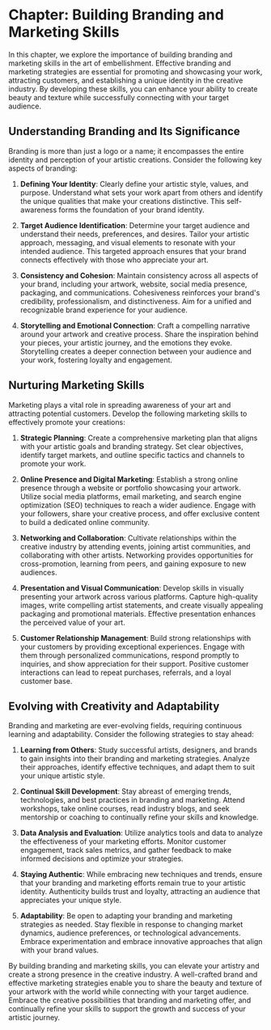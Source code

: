 Chapter: Building Branding and Marketing Skills
===============================================

In this chapter, we explore the importance of building branding and marketing skills in the art of embellishment. Effective branding and marketing strategies are essential for promoting and showcasing your work, attracting customers, and establishing a unique identity in the creative industry. By developing these skills, you can enhance your ability to create beauty and texture while successfully connecting with your target audience.

Understanding Branding and Its Significance
-------------------------------------------

Branding is more than just a logo or a name; it encompasses the entire identity and perception of your artistic creations. Consider the following key aspects of branding:

1. **Defining Your Identity**: Clearly define your artistic style, values, and purpose. Understand what sets your work apart from others and identify the unique qualities that make your creations distinctive. This self-awareness forms the foundation of your brand identity.

2. **Target Audience Identification**: Determine your target audience and understand their needs, preferences, and desires. Tailor your artistic approach, messaging, and visual elements to resonate with your intended audience. This targeted approach ensures that your brand connects effectively with those who appreciate your art.

3. **Consistency and Cohesion**: Maintain consistency across all aspects of your brand, including your artwork, website, social media presence, packaging, and communications. Cohesiveness reinforces your brand's credibility, professionalism, and distinctiveness. Aim for a unified and recognizable brand experience for your audience.

4. **Storytelling and Emotional Connection**: Craft a compelling narrative around your artwork and creative process. Share the inspiration behind your pieces, your artistic journey, and the emotions they evoke. Storytelling creates a deeper connection between your audience and your work, fostering loyalty and engagement.

Nurturing Marketing Skills
--------------------------

Marketing plays a vital role in spreading awareness of your art and attracting potential customers. Develop the following marketing skills to effectively promote your creations:

1. **Strategic Planning**: Create a comprehensive marketing plan that aligns with your artistic goals and branding strategy. Set clear objectives, identify target markets, and outline specific tactics and channels to promote your work.

2. **Online Presence and Digital Marketing**: Establish a strong online presence through a website or portfolio showcasing your artwork. Utilize social media platforms, email marketing, and search engine optimization (SEO) techniques to reach a wider audience. Engage with your followers, share your creative process, and offer exclusive content to build a dedicated online community.

3. **Networking and Collaboration**: Cultivate relationships within the creative industry by attending events, joining artist communities, and collaborating with other artists. Networking provides opportunities for cross-promotion, learning from peers, and gaining exposure to new audiences.

4. **Presentation and Visual Communication**: Develop skills in visually presenting your artwork across various platforms. Capture high-quality images, write compelling artist statements, and create visually appealing packaging and promotional materials. Effective presentation enhances the perceived value of your art.

5. **Customer Relationship Management**: Build strong relationships with your customers by providing exceptional experiences. Engage with them through personalized communications, respond promptly to inquiries, and show appreciation for their support. Positive customer interactions can lead to repeat purchases, referrals, and a loyal customer base.

Evolving with Creativity and Adaptability
-----------------------------------------

Branding and marketing are ever-evolving fields, requiring continuous learning and adaptability. Consider the following strategies to stay ahead:

1. **Learning from Others**: Study successful artists, designers, and brands to gain insights into their branding and marketing strategies. Analyze their approaches, identify effective techniques, and adapt them to suit your unique artistic style.

2. **Continual Skill Development**: Stay abreast of emerging trends, technologies, and best practices in branding and marketing. Attend workshops, take online courses, read industry blogs, and seek mentorship or coaching to continually refine your skills and knowledge.

3. **Data Analysis and Evaluation**: Utilize analytics tools and data to analyze the effectiveness of your marketing efforts. Monitor customer engagement, track sales metrics, and gather feedback to make informed decisions and optimize your strategies.

4. **Staying Authentic**: While embracing new techniques and trends, ensure that your branding and marketing efforts remain true to your artistic identity. Authenticity builds trust and loyalty, attracting an audience that appreciates your unique style.

5. **Adaptability**: Be open to adapting your branding and marketing strategies as needed. Stay flexible in response to changing market dynamics, audience preferences, or technological advancements. Embrace experimentation and embrace innovative approaches that align with your brand values.

By building branding and marketing skills, you can elevate your artistry and create a strong presence in the creative industry. A well-crafted brand and effective marketing strategies enable you to share the beauty and texture of your artwork with the world while connecting with your target audience. Embrace the creative possibilities that branding and marketing offer, and continually refine your skills to support the growth and success of your artistic journey.

